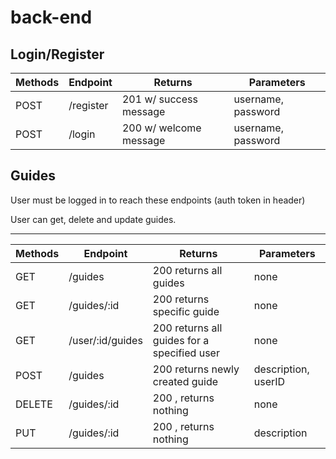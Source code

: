 # back-end

Login/Register
---
| Methods        | Endpoint           | Returns  |  Parameters
| ------------- |------------|-----|  -----|
| POST      | /register  | 201 w/ success message |  username, password |
| POST      | /login   | 200 w/ welcome message |  username, password |


Guides
---
User must be logged in to reach these endpoints (auth token in header)

User can get, delete and update guides.


---

| Methods        | Endpoint           | Returns  |  Parameters
| ------------- |-------------| -----|  -----|
| GET      | /guides | 200 returns all guides |  none |
| GET      | /guides/:id | 200 returns specific guide |  none |
| GET      | /user/:id/guides | 200 returns all guides for a specified user |  none |
| POST      | /guides | 200 returns newly created guide |  description, userID |
| DELETE      | /guides/:id | 200 , returns nothing |  none  |
| PUT      | /guides/:id | 200 , returns nothing |  description  |